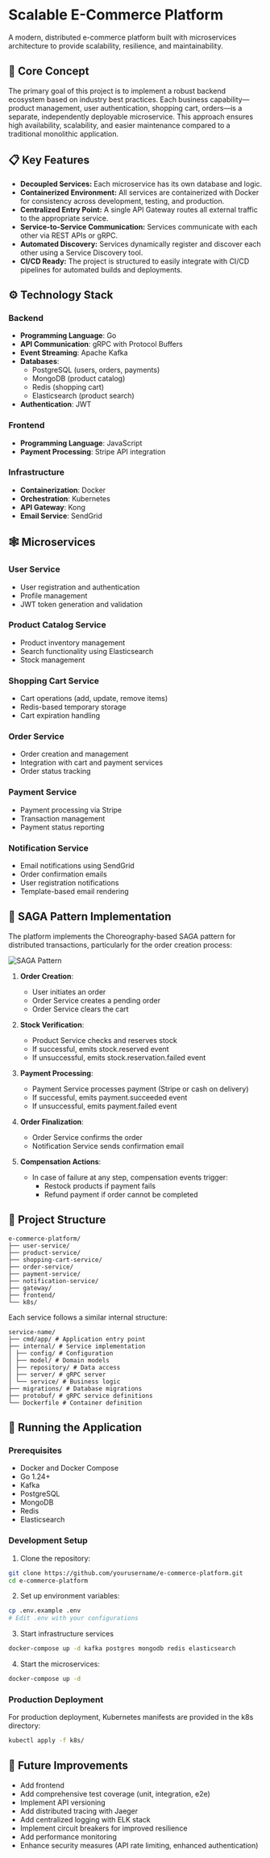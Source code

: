 # Scalable E-Commerce Platform

A modern, distributed e-commerce platform built with microservices architecture to provide scalability, resilience, and maintainability.

## 🌟 Core Concept

The primary goal of this project is to implement a robust backend ecosystem based on industry best practices. Each business capability—product management, user authentication, shopping cart, orders—is a separate, independently deployable microservice. This approach ensures high availability, scalability, and easier maintenance compared to a traditional monolithic application.

## 📋 Key Features

- **Decoupled Services:** Each microservice has its own database and logic.
- **Containerized Environment:** All services are containerized with Docker for consistency across development, testing, and production.
- **Centralized Entry Point:** A single API Gateway routes all external traffic to the appropriate service.
- **Service-to-Service Communication:** Services communicate with each other via REST APIs or gRPC.
- **Automated Discovery:** Services dynamically register and discover each other using a Service Discovery tool.
- **CI/CD Ready:** The project is structured to easily integrate with CI/CD pipelines for automated builds and deployments.

##  ⚙️ Technology Stack

### Backend
- **Programming Language**: Go
- **API Communication**: gRPC with Protocol Buffers
- **Event Streaming**: Apache Kafka
- **Databases**:
  - PostgreSQL (users, orders, payments)
  - MongoDB (product catalog)
  - Redis (shopping cart)
  - Elasticsearch (product search)
- **Authentication**: JWT

### Frontend
- **Programming Language**: JavaScript
- **Payment Processing**: Stripe API integration

### Infrastructure
- **Containerization**: Docker
- **Orchestration**: Kubernetes
- **API Gateway**: Kong
- **Email Service**: SendGrid

## 🕸️ Microservices

### User Service
- User registration and authentication
- Profile management
- JWT token generation and validation

### Product Catalog Service
- Product inventory management
- Search functionality using Elasticsearch
- Stock management

### Shopping Cart Service
- Cart operations (add, update, remove items)
- Redis-based temporary storage
- Cart expiration handling

### Order Service
- Order creation and management
- Integration with cart and payment services
- Order status tracking

### Payment Service
- Payment processing via Stripe
- Transaction management
- Payment status reporting

### Notification Service
- Email notifications using SendGrid
- Order confirmation emails
- User registration notifications
- Template-based email rendering

## 🔗 SAGA Pattern Implementation

The platform implements the Choreography-based SAGA pattern for distributed transactions, particularly for the order creation process:

![SAGA Pattern](./saga.jpg)

1. **Order Creation**:
   - User initiates an order
   - Order Service creates a pending order
   - Order Service clears the cart

2. **Stock Verification**:
   - Product Service checks and reserves stock
   - If successful, emits stock.reserved event
   - If unsuccessful, emits stock.reservation.failed event

3. **Payment Processing**:
   - Payment Service processes payment (Stripe or cash on delivery)
   - If successful, emits payment.succeeded event
   - If unsuccessful, emits payment.failed event

4. **Order Finalization**:
   - Order Service confirms the order
   - Notification Service sends confirmation email

5. **Compensation Actions**:
   - In case of failure at any step, compensation events trigger:
     - Restock products if payment fails
     - Refund payment if order cannot be completed

## 📁 Project Structure
```
e-commerce-platform/ 
├── user-service/
├── product-service/
├── shopping-cart-service/
├── order-service/
├── payment-service/
├── notification-service/
├── gateway/
├── frontend/
└── k8s/
```

Each service follows a similar internal structure:

```
service-name/
├── cmd/app/ # Application entry point
├── internal/ # Service implementation
│ ├── config/ # Configuration
│ ├── model/ # Domain models
│ ├── repository/ # Data access
│ ├── server/ # gRPC server
│ └── service/ # Business logic
├── migrations/ # Database migrations
├── protobuf/ # gRPC service definitions 
└── Dockerfile # Container definition
```

## 🚀 Running the Application

### Prerequisites
- Docker and Docker Compose
- Go 1.24+
- Kafka
- PostgreSQL
- MongoDB
- Redis
- Elasticsearch

### Development Setup

1. Clone the repository:
```bash
git clone https://github.com/yourusername/e-commerce-platform.git
cd e-commerce-platform
```

2. Set up environment variables:
```bash
cp .env.example .env
# Edit .env with your configurations
```

3. Start infrastructure services
```bash
docker-compose up -d kafka postgres mongodb redis elasticsearch
```

4. Start the microservices:
```bash
docker-compose up -d
```

### Production Deployment
For production deployment, Kubernetes manifests are provided in the k8s directory:
```bash
kubectl apply -f k8s/
```

## 🔭 Future Improvements

- Add frontend
- Add comprehensive test coverage (unit, integration, e2e)
- Implement API versioning
- Add distributed tracing with Jaeger
- Add centralized logging with ELK stack
- Implement circuit breakers for improved resilience
- Add performance monitoring
- Enhance security measures (API rate limiting, enhanced authentication)